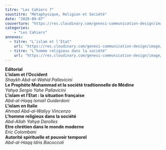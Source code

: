 ```yaml
---
titre: "Les Cahiers 7"
soustitre: "Métaphysique, Religion et Société"
date: "2020-09-07"
couverture: "https://res.cloudinary.com/genesi-communication-design/image/upload/v1606125410/ihei/couvertures/c07_prfdi6.jpg"
categories:
    - "Les Cahiers"
annexes:
  - titre: "L’islam et l’Etat"
    url: "https://res.cloudinary.com/genesi-communication-design/image/upload/v1606736141/ihei/PDF/Les%20Cahiers/Les%20Cahiers%207/L-islam-et-l-Etat_tylsiu.pdf"
  - titre: "L’homme religieux dans la société"
    url: "https://res.cloudinary.com/genesi-communication-design/image/upload/v1606736141/ihei/PDF/Les%20Cahiers/Les%20Cahiers%207/L-homme-religieux_eqolsf.pdf"
---
```


**Editorial**</br>
**L’islam et l’Occident**</br>
*Shaykh Abd-al-Wahid Pallavicini*</br>
**Le Prophète Muhammad et la société tradtionnelle de Médine**</br>
*Yahya Sergio Yahe Pallavicini*</br>
**L’islam et l’Etat&nbsp;: la situation française**</br>
*Abd-al-Haqq Ismaïl Guiderdoni*</br>
**L’islam en Italie**</br>
*Ahmad Abd-al-Waliyy Vincenzo*</br>
**L’homme religieux dans la société**</br>
*Abd-Allah Yahya Darolles*</br>
**Etre chrétien dans le monde moderne**</br>
*Eric Colombani*</br>
**Autorité spirituelle et pouvoir temporel**</br>
*Abd-al-Haqq Idris Bacoccoli*</br>
